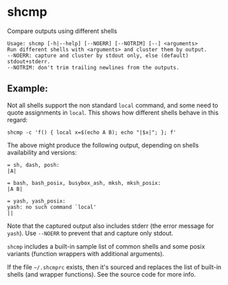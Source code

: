 # shcmp
Compare outputs using different shells

```
Usage: shcmp [-h|--help] [--NOERR] [--NOTRIM] [--] <arguments>
Run different shells with <arguments> and cluster them by output.
--NOERR: capture and cluster by stdout only, else (default) stdout+stderr.
--NOTRIM: don't trim trailing newlines from the outputs.
```

## Example:
Not all shells support the non standard `local` command, and some need to quote
assignments in `local`. This shows how different shells behave in this regard:

```
shcmp -c 'f() { local x=$(echo A B); echo "|$x|"; }; f'
```

The above might produce the following output, depending on shells availability
and versions:

```
= sh, dash, posh:
|A|

= bash, bash_posix, busybox_ash, mksh, mksh_posix:
|A B|

= yash, yash_posix:
yash: no such command `local'
||
```

Note that the captured output also includes stderr (the error message for
`yash`). Use `--NOERR` to prevent that and capture only stdout.


`shcmp` includes a built-in sample list of common shells and some posix
variants (function wrappers with additional arguments).

If the file `~/.shcmprc` exists, then it's sourced and replaces the list of
built-in shells (and wrapper functions). See the source code for more info.
